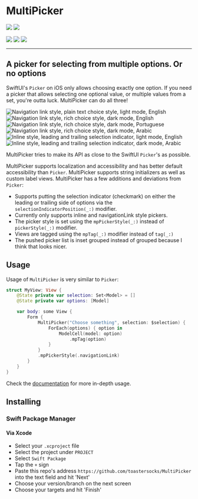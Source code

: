 # MultiPicker

[![](https://img.shields.io/endpoint?url=https%3A%2F%2Fswiftpackageindex.com%2Fapi%2Fpackages%2Ftoastersocks%2FMultiPicker%2Fbadge%3Ftype%3Dswift-versions)](https://swiftpackageindex.com/toastersocks/MultiPicker)
[![](https://img.shields.io/endpoint?url=https%3A%2F%2Fswiftpackageindex.com%2Fapi%2Fpackages%2Ftoastersocks%2FMultiPicker%2Fbadge%3Ftype%3Dplatforms)](https://swiftpackageindex.com/toastersocks/MultiPicker)

![](https://img.shields.io/badge/iOS-16+-blue)
![](https://img.shields.io/badge/visionOS-17+-blue)
![](https://img.shields.io/badge/watchOS-9+-blue)

---

## A picker for selecting from multiple options. Or no options

SwiftUI's `Picker` on iOS only allows choosing exactly one option. If you need a picker that allows selecting one optional value, or multiple values from a set, you're outta luck. MultiPicker can do all three!

![Navigation link style, plain text choice style, light mode, English](img/nav-plain-light-en.png)
![Navigation link style, rich choice style, dark mode, English](img/nav-rich-dark-en.png)
![Navigation link style, rich choice style, dark mode, Portuguese](img/nav-plain-dark-pt.png)
![Navigation link style, rich choice style, dark mode, Arabic](img/nav-rich-dark-ar.png)
![Inline style, leading and trailing selection indicator, light mode, English](img/list-light-leading-trailing-en.png)
![Inline style, leading and trailing selection indicator, dark mode, Arabic](img/list-dark-leading-trailing-ar.png)

MultiPicker tries to make its API as close to the SwiftUI `Picker`'s as possible.

MultiPicker supports localization and accessibility and has better default accessibility than `Picker`.
MultiPicker supports string initializers as well as custom label views.
MultiPicker has a few additions and deviations from `Picker`:

- Supports putting the selection indicator (checkmark) on either the leading or trailing side of options via the `selectionIndicatorPosition(_:)` modifier.
- Currently only supports inline and navigationLink style pickers.
- The picker style is set using the `mpPickerStyle(_:)` instead of `pickerStyle(_:)` modifier.
- Views are tagged using the `mpTag(_:)` modifier instead of `tag(_:)`
- The pushed picker list is inset grouped instead of grouped because I think that looks nicer.

## Usage

Usage of `MultiPicker` is very similar to `Picker`:

```swift
struct MyView: View {
    @State private var selection: Set<Model> = []
    @State private var options: [Model]

    var body: some View {
        Form {
            MultiPicker("Choose something", selection: $selection) {
                ForEach(options) { option in
                    ModelCell(model: option)
                        .mpTag(option)
                }
            }
            .mpPickerStyle(.navigationLink)
        }
    }
}
```

Check the [documentation](https://swiftpackageindex.com/toastersocks/MultiPicker/documentation/multipicker) for more in-depth usage.

## Installing

### Swift Package Manager

#### Via Xcode

- Select your `.xcproject` file
- Select the project under `PROJECT`
- Select `Swift Package`
- Tap the `+` sign
- Paste this repo's address `https://github.com/toastersocks/MultiPicker` into the text field and hit 'Next'
- Choose your version/branch on the next screen
- Choose your targets and hit 'Finish'
